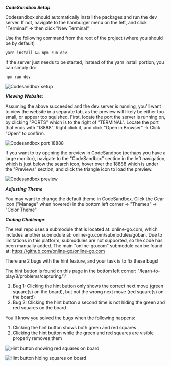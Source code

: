 ***CodeSandbox Setup***:

Codesandbox should automatically install the packages and run the dev server.  If not, navigate to the hamburger menu on the left, and click "Terminal" -> then click "New Terminal"

Use the following command from the root of the project (where you should be by default)

```
yarn install && npm run dev
```

If the server just needs to be started, instead of the yarn install portion, you can simply do:

```
npm run dev
```

![Codesandbox setup](https://res.cloudinary.com/dxq77puhi/image/upload/v1748840199/Codesandbox_terminal_navigation_6_1_2025_fyccxv.png)

***Viewing Website***:

Assuming the above succeeded and the dev server is running, you'll want to view the website in a separate tab, as the preview will likely be either too small, or appear too squished.  First, locate the port the server is running on, by clicking "PORTS" which is to the right of "TERMINAL". Locate the port that ends with "18888".  Right click it, and click "Open in Browser" -> Click "Open" to confirm.

![Codesandbox port 18888](https://res.cloudinary.com/dxq77puhi/image/upload/v1748892742/18888_port_11xdev_codesandbox_annotation_6_2_2025_xilnrp.png)

If you want to try opening the preview in CodeSandbox (perhaps you have a large monitor), navigate to the "CodeSandbox" section in the left navigation, which is just below the search icon, hover over the 18888 which is under the "Previews" section, and click the triangle icon to load the preview.

![Codesandbox preview](https://res.cloudinary.com/dxq77puhi/image/upload/v1748892947/Codesandbox_18888_preview_annotation_6_2_2025_jlkur4.png)

***Adjusting Theme***

You may want to change the default theme in CodeSandbox. Click the Gear icon ("Manage" when hovered) in the bottom left corner -> "Themes" -> "Color Theme" 

***Coding Challenge***:

The real repo uses a submodule that is located at: online-go.com, which includes another submodule at: online-go.com/submodules/goban. Due to limitations in this platform, submodules are not supported, so the code has been manually added. The main "online-go.com" submodule can be found at: https://github.com/online-go/online-go.com

There are 2 bugs with the hint feature, and your task is to fix these bugs!

The hint button is found on this page in the bottom left corner: "/learn-to-play/8/problems/capturing/1"

1. Bug 1: Clicking the hint button only shows the correct next move (green square(s) on the board), but not the wrong next move (red square(s) on the board)
2. Bug 2: Clicking the hint button a second time is not hiding the green and red squares on the board

You'll know you solved the bugs when the following happens:

1. Clicking the hint button shows both green and red squares
2. Clicking the hint button while the green and red squares are visible properly removes them

![Hint button showing red squares on board](https://res.cloudinary.com/dxq77puhi/image/upload/v1748834595/Hint_button_annotation_describing_red_square_showing_up_as_well_5_31_2025_dnulog.png)

![Hint button hiding squares on board](https://res.cloudinary.com/dxq77puhi/image/upload/v1748834686/Hint_button_annotation_hiding_squares_on_board_5_31_2025_nbm8m0.png)